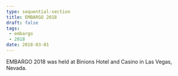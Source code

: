 ```yaml
---
type: sequential-section
title: EMBARGO 2018
draft: false
tags:
 - embargo
 - 2018
date: 2018-03-01
---
```

EMBARGO 2018 was held at Binions Hotel and Casino in Las Vegas, Nevada.
